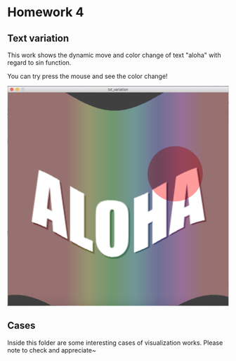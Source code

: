 # Homework 4
## Text variation

This work shows the dynamic move and color change of text "aloha" with regard to sin function. 

You can try press the mouse and see the color change!



![illustration](aloha.png)

## Cases

Inside this folder are some interesting cases of visualization works. Please note to check and appreciate~
